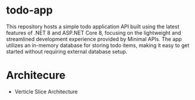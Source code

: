 # todo-app #
This repository hosts a simple todo application API built using the latest features of .NET 8 and ASP.NET Core 8, focusing on the lightweight and streamlined development experience provided by Minimal APIs. The app utilizes an in-memory database for storing todo items, making it easy to get started without requiring external database setup.

# Architecure
* Verticle Slice Architecture

#
